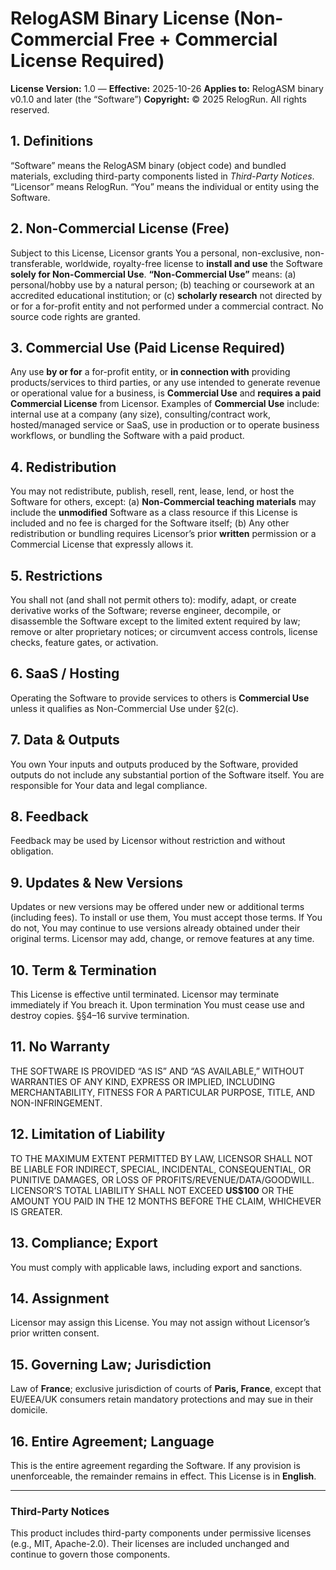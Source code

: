 # RelogASM Binary License (Non-Commercial Free + Commercial License Required)

**License Version:** 1.0 — **Effective:** 2025-10-26
**Applies to:** RelogASM binary v0.1.0 and later (the “Software”)
**Copyright:** © 2025 RelogRun. All rights reserved.

## 1. Definitions

“Software” means the RelogASM binary (object code) and bundled materials, excluding third-party components listed in *Third-Party Notices*. “Licensor” means RelogRun. “You” means the individual or entity using the Software.

## 2. Non-Commercial License (Free)

Subject to this License, Licensor grants You a personal, non-exclusive, non-transferable, worldwide, royalty-free license to **install and use** the Software **solely for Non-Commercial Use**.
**“Non-Commercial Use”** means: (a) personal/hobby use by a natural person; (b) teaching or coursework at an accredited educational institution; or (c) **scholarly research** not directed by or for a for-profit entity and not performed under a commercial contract. No source code rights are granted.

## 3. Commercial Use (Paid License Required)

Any use **by or for** a for-profit entity, or **in connection with** providing products/services to third parties, or any use intended to generate revenue or operational value for a business, is **Commercial Use** and **requires a paid Commercial License** from Licensor.
Examples of **Commercial Use** include: internal use at a company (any size), consulting/contract work, hosted/managed service or SaaS, use in production or to operate business workflows, or bundling the Software with a paid product.

## 4. Redistribution

You may not redistribute, publish, resell, rent, lease, lend, or host the Software for others, except:
(a) **Non-Commercial teaching materials** may include the **unmodified** Software as a class resource if this License is included and no fee is charged for the Software itself;
(b) Any other redistribution or bundling requires Licensor’s prior **written** permission or a Commercial License that expressly allows it.

## 5. Restrictions

You shall not (and shall not permit others to): modify, adapt, or create derivative works of the Software; reverse engineer, decompile, or disassemble the Software except to the limited extent required by law; remove or alter proprietary notices; or circumvent access controls, license checks, feature gates, or activation.

## 6. SaaS / Hosting

Operating the Software to provide services to others is **Commercial Use** unless it qualifies as Non-Commercial Use under §2(c).

## 7. Data & Outputs

You own Your inputs and outputs produced by the Software, provided outputs do not include any substantial portion of the Software itself. You are responsible for Your data and legal compliance.

## 8. Feedback

Feedback may be used by Licensor without restriction and without obligation.

## 9. Updates & New Versions

Updates or new versions may be offered under new or additional terms (including fees). To install or use them, You must accept those terms. If You do not, You may continue to use versions already obtained under their original terms. Licensor may add, change, or remove features at any time.

## 10. Term & Termination

This License is effective until terminated. Licensor may terminate immediately if You breach it. Upon termination You must cease use and destroy copies. §§4–16 survive termination.

## 11. No Warranty

THE SOFTWARE IS PROVIDED “AS IS” AND “AS AVAILABLE,” WITHOUT WARRANTIES OF ANY KIND, EXPRESS OR IMPLIED, INCLUDING MERCHANTABILITY, FITNESS FOR A PARTICULAR PURPOSE, TITLE, AND NON-INFRINGEMENT.

## 12. Limitation of Liability

TO THE MAXIMUM EXTENT PERMITTED BY LAW, LICENSOR SHALL NOT BE LIABLE FOR INDIRECT, SPECIAL, INCIDENTAL, CONSEQUENTIAL, OR PUNITIVE DAMAGES, OR LOSS OF PROFITS/REVENUE/DATA/GOODWILL. LICENSOR’S TOTAL LIABILITY SHALL NOT EXCEED **US\$100** OR THE AMOUNT YOU PAID IN THE 12 MONTHS BEFORE THE CLAIM, WHICHEVER IS GREATER.

## 13. Compliance; Export

You must comply with applicable laws, including export and sanctions.

## 14. Assignment

Licensor may assign this License. You may not assign without Licensor’s prior written consent.

## 15. Governing Law; Jurisdiction

Law of **France**; exclusive jurisdiction of courts of **Paris, France**, except that EU/EEA/UK consumers retain mandatory protections and may sue in their domicile.

## 16. Entire Agreement; Language

This is the entire agreement regarding the Software. If any provision is unenforceable, the remainder remains in effect. This License is in **English**.

---

### Third-Party Notices

This product includes third-party components under permissive licenses (e.g., MIT, Apache-2.0). Their licenses are included unchanged and continue to govern those components.